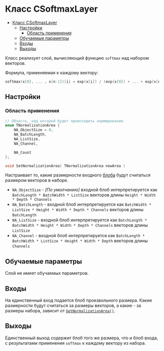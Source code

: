 # Класс CSoftmaxLayer

<!-- TOC -->

- [Класс CSoftmaxLayer](#класс-csoftmaxlayer)
    - [Настройки](#настройки)
        - [Область применения](#область-применения)
    - [Обучаемые параметры](#обучаемые-параметры)
    - [Входы](#входы)
    - [Выходы](#выходы)

<!-- /TOC -->

Класс реализует слой, вычисляющий функцию `softmax` над набором векторов.

Формула, применяемая к каждому вектору:

```c++
softmax(x[0], ... , x[n-1])[i] = exp(x[i]) / (exp(x[0]) + ... + exp(x[n-1]))
```

## Настройки

### Область применения

```c++
// Область, над которой будет происходить нормирование.
enum TNormalizationArea {
    NA_ObjectSize = 0,
    NA_BatchLength,
    NA_ListSize,
    NA_Channel,

    NA_Count
};

void SetNormalizationArea( TNormalizationArea newArea )
```

Настраивает то, какие размерности входного [блоба](DnnBlob.md) будут считаться размером векторов в наборе.

- `NA_ObjectSize` - *[По умолчанию]* входной блоб интерпретируется как `BatchLength * BatchWidth * ListSize` векторов длины `Height * Width * Depth * Channels`
- `NA_BatchLength` - входной блоб интерпретируется как `BatchWidth * ListSize * Height * Width * Depth * Channels` векторов длины `BatchLength`
- `NA_ListSize` - входной блоб интерпретируется как `BatchLength * BatchWidth * Height * Width * Depth * Channels` векторов длины `ListSize`
- `NA_Channel` - входной блоб интерпретируется как `BatchLength * BatchWidth * ListSize * Height * Width * Depth` векторов длины `Channels`

## Обучаемые параметры

Слой не имеет обучаемых параметров.

## Входы

На единственный вход подается блоб произвольного размера. Какие размерности будут считаться за размеры векторов, а какие - за размеры набора, зависит от [`GetNormalizationArea()`](область-применения).

## Выходы

Единственный выход содержит блоб того же размера, что и блоб входа, с результатами применения `softmax` к каждому вектору из набора.
